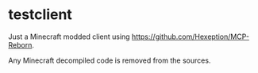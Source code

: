 # testclient

Just a Minecraft modded client using https://github.com/Hexeption/MCP-Reborn.

Any Minecraft decompiled code is removed from the sources.
